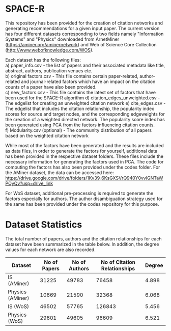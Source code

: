 # SPACE-R
This repository has been provided for the creation of citation networks and generating recommendations for a given input paper. The current version has four different datasets corresponding to two fields namely "Information Systems" and "Physics" downloaded from ArnetMiner (https://aminer.org/aminernetwork) and Web of Science Core Collection (http://www.webofknowledge.com/WOS). 

Each dataset has the following files:\
a) paper_info.csv - the list of papers and their associated metadata like title, abstract, authors, publication venues etc. \
b) original factors.csv - This file contains certain paper-related, author-related and journal-related factors which have an impact on the citation counts of a paper have also been provided. \
c) new_factors.csv - This file contains the latest set of factors that have been used for the SPACE-R algorithm
d) citation_edges_unweighted.csv - The edgelist for creating an unweighted citation network
e) cite_edges.csv - The edgelist that includes the citation relationship, the popularity index scores for source and target nodes, and the corresponding edgeweights for the creation of a weighted directed network. The popularity score index has been generated using PCA from the factors influencing citation counts.  
f) Modularity.csv (optional) - The community distribution of all papers based on the weighted citation network

While most of the factors have been generated and the results are included as data files, in order to generate the factors for yourself, additional data has been provided in the respective dataset folders. These files include the necessary information for generating the factors used in PCA. The code for computing the factors has also been provided under the codes folder. For the AMiner dataset, the data can be accessed here: https://drive.google.com/drive/folders/1Kv39_6KsGXSVrQ940Y0vvIGNTaWPOyQv?usp=drive_link

For WoS dataset, additional pre-processing is required to generate the factors especially for authors. The author disambiguation strategy used for the same has been provided under the codes repository for this purpose. 

# Dataset Statistics

The total number of papers, authors and the citation relationships for each dataset have been summarized in the table below. In addition, the degree values for each network are also recorded. 

|Dataset         |No of Papers|No of Authors|No of Citation Relationships|Degree    |
|----------------|------------|-------------|----------------------------|----------|
|IS (AMiner)     |    31225   |49783        |   76458                    |4.898     |
|Physics (AMiner)|    10669   |21590        |   32368                    |6.068     |
|IS (WoS)        |    46502   |57765        |  126843                    |5.456     |
|Physics (WoS)   |    29601   |49605        |   96609                    |6.521     |
